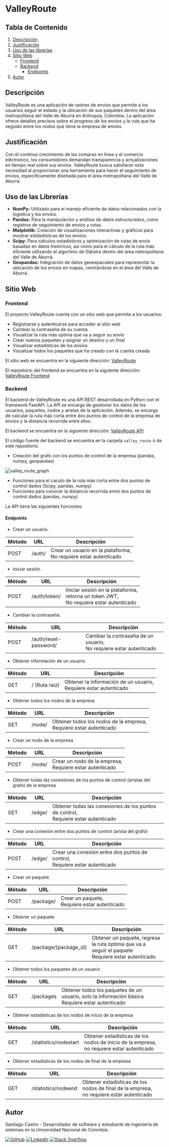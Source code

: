 # ValleyRoute

## Tabla de Contenido
1. [Descripción](#descripción)
2. [Justificación](#justificación)
3. [Uso de las librerías](#uso-de-las-librerías)
4. [Sitio Web](#sitio-web)
    - [Frontend](#frontend)
    - [Backend](#backend)
        - [Endpoints](#endpoints)
5. [Autor](#autor)


## Descripción
ValleyRoute es una aplicación de rastreo de envíos que permite a los usuarios seguir el estado y la ubicación de sus paquetes dentro del área metropolitana del Valle de Aburrá en Antioquia, Colombia. La aplicación ofrece detalles precisos sobre el progreso de los envíos y la ruta que ha seguido entre los nodos que tiene la empresa de envíos.

## Justificación
Con el continuo crecimiento de las compras en línea y el comercio eléctronico, los consumidores demandan transparencia y actualizaciones en tiempo real sobre sus envíos. ValleyRoute busca satisfacer esta necesidad al proporcionar una herramienta para hacer el seguimiento de envíos, específicamente diseñada para el área metropolitana del Valle de Aburrá.

## Uso de las Librerías
- **NumPy:** Utilizado para el manejo eficiente de datos relacionados con la logística y los envíos.
- **Pandas:** Para la manipulación y análisis de datos estructurados, como registros de seguimiento de envíos y rutas.
- **Matplotlib:** Creación de visualizaciones interactivas y gráficos para mostrar estdadísticas de los envíos.
- **Scipy:** Para cálculos estadísticos y optimización de rutas de envío basadas en datos históricos, así como para el cálculo de la ruta más eficiente utilizando el algoritmo de Dijkstra dentro del área metropolitana del Valle de Aburrá.
- **Geopandas:** Integración de datos geoespaciales para representar la ubicación de los envíos en mapas, centrándose en el área del Valle de Aburrá.

## Sitio Web

### Frontend
El proyecto ValleyRoute cuenta con un sitio web que permite a los usuarios:

- Registrarse y autenticarse para acceder al sitio web
- Cambiar la contraseña de su cuenta
- Visualizar la ruta más optima que va a seguir su envío
- Crear nuevos paquetes y asignar un destino y un final
- Visualizar estadísticas de los envíos
- Visualizar todos los paquetes que ha creado con la cuenta creada


El sitio web se encuentra en la siguiente dirección: [ValleyRoute](http://valleyweb.s3-website-us-east-1.amazonaws.com/)

El repositorio del frontend se encuentra en la siguiente dirección: [ValleyRoute Frontend](https://github.com/sacastrot/valley-route-f)

### Backend

El backend de ValleyRoute es una API REST desarrollada en Python con el framework FastAPI. La API se encarga de gestionar los datos de los usuarios, paquetes, nodos y aristas de la aplicación. Además, se encarga de calcular la ruta más corta entre dos puntos de control de la empresa de envíos y la distancia recorrida entre ellos.

El backend se encuentra en la siguiente dirección: [ValleyRoute API](https://ppi-dai-castros.onrender.com/docs)

El código fuente del backend se encuentra en la carpeta `valley_route-b` de este repositorio.

- Creación del grafo con los puntos de control de la empresa (pandas, numpy, geopandas)


![valley_route_graph](https://github.com/sacastrot/ppi_dai_CASTROs/assets/70394887/d9a3929e-0520-4fec-8c14-cb7ece4f0f1d)

- Funciones para el caculo de la ruta más corta entre dos puntos de control dados (Scipy, pandas, numpy)
- Funciones para conocer la distancia recorrida entre dos puntos de control dados (pandas, numpy)

La API tiene las siguientes funciones:

#### Endpoints

- Crear un usuario.

| Método | URL | Descripción |
| ------ | --- | ----------- |
| POST | /auth/ | Crear un usuario en la plataforma, <br> No requiere estar autenticado |


- Iniciar sesión.

| Método | URL | Descripción |
| ------ | --- | ----------- |
| POST | /auth/token/ | Iniciar sesión en la plataforma, <br> retorna un token JWT, <br> No requiere estar autenticado |

- Cambiar la contraseña.

| Método | URL | Descripción |
| ------ | --- | ----------- |
| POST | /auth/reset-password/ | Cambiar la contraseña de un usuario, <br> No requiere estar autenticado |


- Obtener información de un usuario

| Método | URL | Descripción |
| ------ | --- | ----------- |
| GET | / (Ruta raíz) | Obtener la información de un usuario, <br> Requiere estar autenticado |

- Obtener todos los nodos de la empresa

| Método | URL | Descripción |
| ------ | --- | ----------- |
| GET | /node/ | Obtener todos los nodos de la empresa, <br> Requiere estar autenticado |

- Crear un nodo de la empresa

| Método | URL | Descripción |
| ------ | --- | ----------- |
| POST | /node/ | Crear un nodo de la empresa, <br> Requiere estar autenticado |

- Obtener todas las conexiones de los puntos de control (aristas del grafo) de la empresa

| Método | URL | Descripción |
| ------ | --- | ----------- |
| GET | /edge/ | Obtener todas las conexiones de los puntos de control, <br> Requiere estar autenticado |

- Crear una conexión entre dos puntos de control (arista del grafo)

| Método | URL | Descripción |
| ------ | --- | ----------- |
| POST | /edge/ | Crear una conexión entre dos puntos de control, <br> Requiere estar autenticado |

- Crear un paquete

| Método | URL | Descripción |
| ------ | --- | ----------- |
| POST | /package/ | Crear un paquete, <br> Requiere estar autenticado |

- Obtener un paquete

| Método | URL | Descripción |
| ------ | --- | ----------- |
| GET | /package/{package_id} | Obtener un paquete, regresa la ruta óptima que va a seguir el paquete <br> Requiere estar autenticado |

- Obtener todos los paquetes de un usuario

| Método | URL | Descripción |
| ------ | --- | ----------- |
| GET | /packages | Obtener todos los paquetes de un usuario, solo la información básica <br> Requiere estar autenticado |

- Obtener estadísticas de los nodos de inicio de la empresa

| Método | URL | Descripción |
| ------ | --- | ----------- |
| GET | /statistics/nodestart | Obtener estadísticas de los nodos de inicio de la empresa, <br> no requiere estar autenticado |

- Obtener estadísticas de los nodos de final de la empresa

| Método | URL | Descripción |
| ------ | --- | ----------- |
| GET | /statistics/nodeend | Obtener estadísticas de los nodos de final de la empresa, <br> no requiere estar autenticado |

## Autor

Santiago Castro - Desarrollador de software y estudiante de ingeniería de sistemas en la Universidad Nacional de Colombia.


[![GitHub](https://img.shields.io/badge/GitHub-Profile-blue?style=flat-square&logo=github)](https://github.com/sacastrot)
[![LinkedIn](https://img.shields.io/badge/LinkedIn-Profile-blue?style=flat-square&logo=linkedin)](https://www.linkedin.com/in/santiago-castro-tabares/)
[![Stack Overflow](https://img.shields.io/badge/Stack%20Overflow-Profile-blue?style=flat-square&logo=stackoverflow)](https://stackoverflow.com/users/19891867/santiago)


